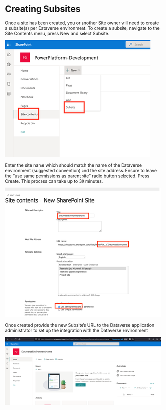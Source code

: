 # Creating Subsites

Once a site has been created, you or another Site owner will need to create a subsite(s) per Dataverse environment. To create a subsite, navigate to the Site Contents menu, press New and select Subsite.

![image info](./../Images/Picture6.png)

Enter the site name which should match the name of the Dataverse environment (suggested convention) and the site address. Ensure to leave the “use same permissions as parent site” radio button selected.  Press Create. This process can take up to 30 minutes.

![image info](./../Images/Picture7.png)

Once created provide the new Subsite’s URL to the Dataverse application administrator to set up the integration with the Dataverse environment

![image info](./../Images/Picture8.png)

